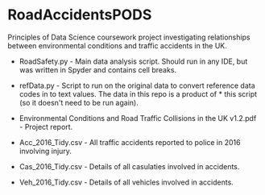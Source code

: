 # RoadAccidentsPODS
Principles of Data Science coursework project investigating relationships between environmental conditions and traffic accidents in the UK.

* RoadSafety.py - Main data analysis script. Should run in any IDE, but was written in Spyder and contains cell breaks.
* refData.py - Script to run on the original data to convert reference data codes in to text values. The data in this repo is a product of * this script (so it doesn't need to be run again).

* Environmental Conditions and Road Traffic Collisions in the UK v1.2.pdf - Project report.

* Acc_2016_Tidy.csv - All traffic accidents reported to police in 2016 involving injury.
* Cas_2016_Tidy.csv - Details of all casulaties involved in accidents.
* Veh_2016_Tidy.csv - Details of all vehicles involved in accidents.
